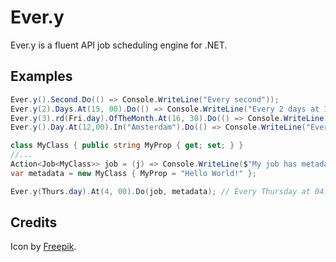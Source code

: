 # Ever.y

Ever.y is a fluent API job scheduling engine for .NET.

## Examples

```c#
Ever.y().Second.Do(() => Console.WriteLine("Every second"));
Ever.y(2).Days.At(15, 00).Do(() => Console.WriteLine("Every 2 days at 15:00"));
Ever.y(3).rd(Fri.day).OfTheMonth.At(16, 30).Do(() => Console.WriteLine("Every 3rd Friday of the month at 16:30"));
Ever.y().Day.At(12,00).In("Amsterdam").Do(() => Console.WriteLine("Every day at 12:00 in the Amsterdam time zone"));
```

```c#
class MyClass { public string MyProp { get; set; } }
//...
Action<Job<MyClass>> job = (j) => Console.WriteLine($"My job has metadata: {job.Metadata.MyProp}");
var metadata = new MyClass { MyProp = "Hello World!" };

Ever.y(Thurs.day).At(4, 00).Do(job, metadata); // Every Thursday at 04:00, do job
```

## Credits
Icon by [Freepik](http://www.flaticon.com/authors/freepik).
